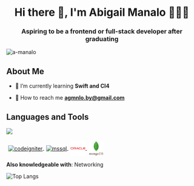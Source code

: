 <h1 align="center">Hi there 👋, I'm Abigail Manalo 👩🏻‍💻</h1>
<h3 align="center">Aspiring to be a frontend or full-stack developer after graduating</h3>

<p align="left"> <img src="https://komarev.com/ghpvc/?username=a-manalo&label=Profile%20views&color=0e75b6&style=flat" alt="a-manalo" /> </p>

## About Me
- 🧠 I’m currently learning **Swift and CI4**
<!-- - 💻 All of my projects are available at -->
- 💌 How to reach me **agmnlo.by@gmail.com**

## Languages and Tools
<p align="left">
  <a href="https://skillicons.dev">
    <img src="https://skillicons.dev/icons?i=cpp,html,css,js,java,py,php,kotlin,swift,bootstrap,figma,git,mysql,postgres,vscode,docker,linux,md" />
  </a>
</p>
<p align="left">
  <a href="https://codeigniter.com">
    <img src="https://cdn.worldvectorlogo.com/logos/codeigniter.svg" alt="codeigniter" width="40" height="40" style="vertical-align:middle; margin-left:5px;"/>
  </a>
  <a href="https://www.microsoft.com/en-us/sql-server">
    <img src="https://www.svgrepo.com/show/303229/microsoft-sql-server-logo.svg" alt="mssql" width="40" height="40" style="vertical-align:middle; margin-left:5px;"/>
  </a>
  <a href="https://www.oracle.com/">
    <img src="https://raw.githubusercontent.com/devicons/devicon/master/icons/oracle/oracle-original.svg" alt="oracle" width="40" height="40" style="vertical-align:middle; margin-left:5px;"/>
  </a>
    <a href="https://www.mongodb.com/">
    <img src="https://raw.githubusercontent.com/devicons/devicon/master/icons/mongodb/mongodb-original-wordmark.svg" alt="mongodb" width="40" height="40" style="vertical-align:middle; margin-left:5px;"/>
  </a>
</p>

**Also knowledgeable with**: Networking

![Top Langs](https://github-readme-stats.vercel.app/api/top-langs/?username=a-manalo&show_icons=true&locale=en&layout=compact)
